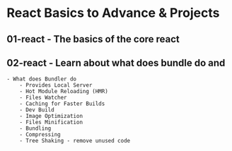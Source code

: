 # React Basics to Advance & Projects

## 01-react - The basics of the core react

## 02-react - Learn about what does bundle do and

    - What does Bundler do
        - Provides Local Server
        - Hot Module Reloading (HMR)
        - Files Watcher
        - Caching for Faster Builds
        - Dev Build
        - Image Optimization
        - Files Minification
        - Bundling
        - Compressing
        - Tree Shaking - remove unused code
